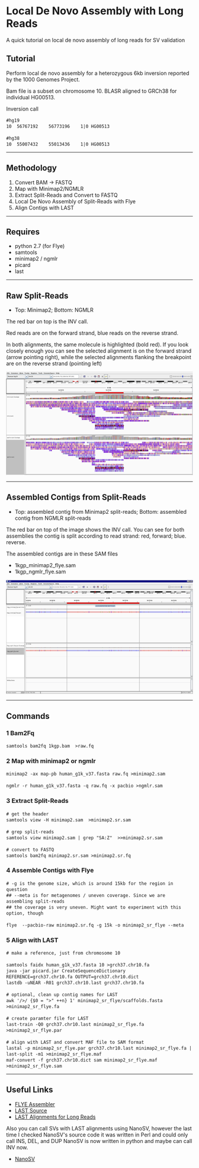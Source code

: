# Local De Novo Assembly with Long Reads
A quick tutorial on local de novo assembly of long reads for SV validation
## Tutorial

Perform local de novo assembly for a heterozygous 6kb inversion reported by the 1000 Genomes Project.

Bam file is a subset on chromosome 10. BLASR aligned to GRCh38 for individual HG00513. 

Inversion call

```
#hg19
10	56767192	56773196	1|0	HG00513	

#hg38
10	55007432	55013436	1|0	HG00513
```

----------------------------

## Methodology

1. Convert BAM -> FASTQ 
2. Map with Minimap2/NGMLR
3. Extract Split-Reads and Convert to FASTQ
4. Local De Novo Assembly of Split-Reads with Flye
5. Align Contigs with LAST

----------------------------

## Requires 

* python 2.7 (for Flye)
* samtools
* minimap2 / ngmlr
* picard 
* last

---------------------------

## Raw Split-Reads 

* Top: Minimap2; Bottom: NGMLR

The red bar on top is the INV call. 

Red reads are on the forward strand, blue reads on the reverse strand. 

In both alignments, the same molecule is highlighted (bold red). If you look closely enough you can see the selected alignment is on the forward strand (arrow pointing right), while the selected alignments flanking the breakpoint are on the reverse strand (pointing left)

![alt text](https://raw.githubusercontent.com/dantaki/Local-De-Novo-Assembly-with-Long-Reads/master/1kgp_inv_example.png)

---------------------------

## Assembled Contigs from Split-Reads

* Top: assembled contig from Minimap2 split-reads; Bottom: assembled contig from NGMLR split-reads

The red bar on top of the image shows the INV call. You can see for both assemblies the contig is split according to read strand: red, forward; blue. reverse. 

The assembled contigs are in these SAM files 

* 1kgp_minimap2_flye.sam
* 1kgp_ngmlr_flye.sam

![alt text](https://raw.githubusercontent.com/dantaki/Local-De-Novo-Assembly-with-Long-Reads/master/1kgp_inv_asm.png)

---------------------------
## Commands

### 1 Bam2Fq

```
samtools bam2fq 1kgp.bam  >raw.fq
```

### 2 Map with minimap2 or ngmlr

```
minimap2 -ax map-pb human_g1k_v37.fasta raw.fq >minimap2.sam

ngmlr -r human_g1k_v37.fasta -q raw.fq -x pacbio >ngmlr.sam
```

### 3 Extract Split-Reads 

```
# get the header
samtools view -H minimap2.sam  >minimap2.sr.sam

# grep split-reads
samtools view minimap2.sam | grep "SA:Z"  >>minimap2.sr.sam

# convert to FASTQ
samtools bam2fq minimap2.sr.sam >minimap2.sr.fq
```

### 4 Assemble Contigs with Flye

```
# -g is the genome size, which is around 15kb for the region in question
## --meta is for metagenomes / uneven coverage. Since we are assembling split-reads 
## the coverage is very uneven. Might want to experiment with this option, though 

flye  --pacbio-raw minimap2.sr.fq -g 15k -o minimap2_sr_flye --meta
```

### 5 Align with LAST
```
# make a reference, just from chromosome 10

samtools faidx human_g1k_v37.fasta 10 >grch37.chr10.fa
java -jar picard.jar CreateSequenceDictionary REFERENCE=grch37.chr10.fa OUTPUT=grch37.chr10.dict
lastdb -uNEAR -R01 grch37.chr10.last grch37.chr10.fa

# optional, clean up contig names for LAST
awk '/>/ {$0 = ">" ++n} 1' minimap2_sr_flye/scaffolds.fasta >minimap2_sr_flye.fa

# create paramter file for LAST
last-train -Q0 grch37.chr10.last minimap2_sr_flye.fa >minimap2_sr_flye.par

# align with LAST and convert MAF file to SAM format
lastal -p minimap2_sr_flye.par grch37.chr10.last minimap2_sr_flye.fa | last-split -m1 >minimap2_sr_flye.maf
maf-convert -f grch37.chr10.dict sam minimap2_sr_flye.maf >minimap2_sr_flye.sam
```

-------------------

## Useful Links

* [FLYE Assembler](https://github.com/fenderglass/Flye)
* [LAST Source](http://last.cbrc.jp/)
* [LAST Alignments for Long Reads](https://github.com/mcfrith/last-rna/blob/master/last-long-reads.md)

Also you can call SVs with LAST alignments using NanoSV, however the last time I checked NanoSV's source code it was written in Perl and could only call INS, DEL, and DUP
NanoSV is now written in python and maybe can call INV now. 

* [NanoSV](https://github.com/mroosmalen/nanosv)
